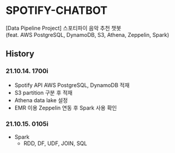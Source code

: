 # SPOTIFY-CHATBOT
[Data Pipeline Project] 스포티파이 음악 추천 챗봇<br>
(feat. AWS PostgreSQL, DynamoDB, S3, Athena, Zeppelin, Spark)

## History

### 21.10.14. 1700i
- Spotify API AWS PostgreSQL, DynamoDB 적재
- S3 partition 구분 후 적재
- Athena data lake 설정
- EMR 이용 Zeppelin 연동 후 Spark 사용 확인

### 21.10.15. 0105i
- Spark 
  - RDD, DF, UDF, JOIN, SQL